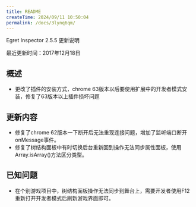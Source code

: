 ```yaml
---
title: README
createTime: 2024/09/11 10:50:04
permalink: /docs/3lynq6qm/
---
```

Egret Inspector 2.5.5 更新说明

最近更新时间：2017年12月18日

## 概述
* 更改了插件的安装方式，chrome 63版本以后要使用扩展中的开发者模式安装，修复了63版本以上插件损坏问题

## 更新内容

* 修复了chrome 62版本一下断开后无法重现连接问题，增加了监听端口断开onMessage事件。
* 修复了树结构面板中有时切换后台重新回到操作无法同步属性面板，使用Array.isArray()方法区分类型。

## 已知问题

* 在个别游戏项目中，树结构面板操作无法同步到舞台上，需要开发者使用F12重新打开开发者模式后刷新游戏界面即可。
